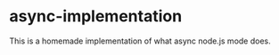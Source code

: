 async-implementation
====================

This is a homemade implementation of what async node.js mode does.
